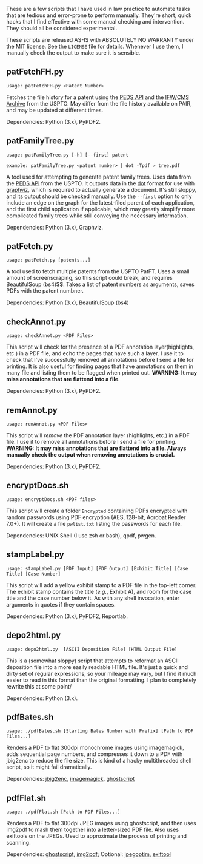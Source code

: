 These are a few scripts that I have used in law practice to automate tasks that are tedious and error-prone to perform manually.  They're short, quick hacks that I find effective with some manual checking and intervention.  They should all be considered experimental.

These scripts are released AS-IS with ABSOLUTELY NO WARRANTY under the MIT license.  See the `LICENSE` file for details. Whenever I use them, I manually check the output to make sure it is sensible.

## patFetchFH.py

`usage: patFetchFH.py <Patent Number>`

Fetches the file history for a patent using the [PEDS API](https://ped.uspto.gov/peds/#!/) and the [IFW/CMS Archive](https://developer.uspto.gov/data/pair-archives) from the USPTO.  May differ from the file history available on PAIR, and may be updated at different times.

Dependencies: Python (3.x), PyPDF2.

## patFamilyTree.py

`usage: patFamilyTree.py [-h] [--first] patent`

`example: patFamilyTree.py <patent number> | dot -Tpdf > tree.pdf`

A tool used for attempting to generate patent family trees.  Uses data from the [PEDS API](https://ped.uspto.gov/peds/#!/) from the USPTO.  It outputs data in the [dot](https://graphviz.org/doc/info/lang.html) format for use with [graphviz](https://graphviz.org/), which is required to actually generate a document.  It's still sloppy, and its output should be checked manually.  Use the `--first` option to only include an edge on the graph for the latest-filed parent of each application, and the first child application if applicable, which may greatly simplify more complicated family trees while still conveying the necessary information.

Dependencies: Python (3.x), Graphviz.

## patFetch.py

`usage: patFetch.py [patents...]`

A tool used to fetch multiple patents from the USPTO PatFT.  Uses a small amount of screenscraping, so this script could break, and requires BeautifulSoup (bs4)$$.  Takes a list of patent numbers as arguments, saves PDFs with the patent numbner.

Dependencies: Python (3.x), BeautifulSoup (bs4)

## checkAnnot.py

`usage: checkAnnot.py <PDF Files>`

This script will check for the presence of a PDF annotation layer(highlights, etc.) in a PDF file, and echo the pages that have such a layer.  I use it to check that I've successfully removed all annotations before I send a file for printing.  It is also useful for finding pages that have annotations on them in many file and listing them to be flagged when printed out.  **WARNING: It may miss annotations that are flattend into a file**.

Dependencies: Python (3.x), PyPDF2.

## remAnnot.py

`usage: remAnnot.py <PDF Files>`

This script will *remove* the PDF annotation layer (highlights, etc.) in a PDF file.  I use it to remove all annotations before I send a file for printing.  **WARNING: It may miss annotations that are flattend into a file. Always manually check the output when removing annotations is crucial.**

Dependencies: Python (3.x), PyPDF2.

## encryptDocs.sh

`usage: encryptDocs.sh <PDF files>`

This script will create a folder `Encrypted` containing PDFs encrypted with random passwords using PDF encryption (AES, 128-bit, Acrobat Reader 7.0+).  It will create a file `pwlist.txt` listing the passwords for each file.

Dependencies: UNIX Shell (I use zsh or bash), qpdf, pwgen.

## stampLabel.py

`usage: stampLabel.py [PDF Input] [PDF Output] [Exhibit Title] [Case Title] [Case Number]`

This script will add a yellow exhibit stamp to a PDF file in the top-left corner.  The exhibit stamp contains the title (*e.g.*, Exhibit A), and room for the case title and the case number below it.  As with any shell invocation, enter arguments in quotes if they contain spaces.

Dependencies: Python (3.x), PyPDF2, Reportlab.

## depo2html.py

`usage: depo2html.py  [ASCII Deposition File] [HTML Output File]`

This is a (somewhat sloppy) script that attempts to reformat an ASCII deposition file into a more easily readable HTML file.  It's just a quick and dirty set of regular expressions, so your mileage may vary, but I find it much easier to read in this format than the original formatting. I plan to
completely rewrite this at some point/

Dependencies: Python (3.x).

## pdfBates.sh

`usage: ./pdfBates.sh [Starting Bates Number with Prefix] [Path to PDF Files...]`

Renders a PDF to flat 300dpi monochrome images using imagemagick, adds sequential page numbers, and compresses it down to a PDF with jbig2enc to reduce the file size.  This is kind of a hacky multithreaded shell script, so it might fail dramatically.

Dependencies: [jbig2enc](https://github.com/agl/jbig2enc), [imagemagick](https://imagemagick.org/index.php), [ghostscript](https://www.ghostscript.com/)

## pdfFlat.sh

`usage: ./pdfFlat.sh [Path to PDF Files...]`

Renders a PDF to flat 300dpi JPEG images using ghostscript, and then uses img2pdf to mash them
together into a letter-sized PDF file. Also uses exiftools on the JPEGs. Used to approximate 
the process of printing and scanning.

Dependencies: [ghostscript](https://www.ghostscript.com/), [img2pdf](https://pypi.org/project/img2pdf/); Optional: [jpegoptim](https://github.com/tjko/jpegoptim), [exiftool](https://exiftool.org/)